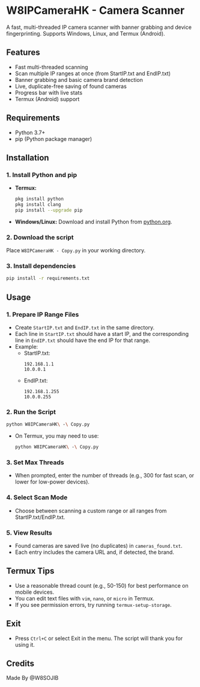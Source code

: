 # W8IPCameraHK - Camera Scanner

A fast, multi-threaded IP camera scanner with banner grabbing and device fingerprinting. Supports Windows, Linux, and Termux (Android).

## Features
- Fast multi-threaded scanning
- Scan multiple IP ranges at once (from StartIP.txt and EndIP.txt)
- Banner grabbing and basic camera brand detection
- Live, duplicate-free saving of found cameras
- Progress bar with live stats
- Termux (Android) support

## Requirements
- Python 3.7+
- pip (Python package manager)

## Installation

### 1. Install Python and pip
- **Termux:**
  ```sh
  pkg install python
  pkg install clang
  pip install --upgrade pip
  ```
- **Windows/Linux:**
  Download and install Python from [python.org](https://www.python.org/downloads/).

### 2. Download the script
Place `W8IPCameraHK - Copy.py` in your working directory.

### 3. Install dependencies
```sh
pip install -r requirements.txt
```

## Usage

### 1. Prepare IP Range Files
- Create `StartIP.txt` and `EndIP.txt` in the same directory.
- Each line in `StartIP.txt` should have a start IP, and the corresponding line in `EndIP.txt` should have the end IP for that range.
- Example:
  - StartIP.txt:
    ```
    192.168.1.1
    10.0.0.1
    ```
  - EndIP.txt:
    ```
    192.168.1.255
    10.0.0.255
    ```

### 2. Run the Script
```sh
python W8IPCameraHK\ -\ Copy.py
```
- On Termux, you may need to use:
  ```sh
  python W8IPCameraHK\ -\ Copy.py
  ```

### 3. Set Max Threads
- When prompted, enter the number of threads (e.g., 300 for fast scan, or lower for low-power devices).

### 4. Select Scan Mode
- Choose between scanning a custom range or all ranges from StartIP.txt/EndIP.txt.

### 5. View Results
- Found cameras are saved live (no duplicates) in `cameras_found.txt`.
- Each entry includes the camera URL and, if detected, the brand.

## Termux Tips
- Use a reasonable thread count (e.g., 50-150) for best performance on mobile devices.
- You can edit text files with `vim`, `nano`, or `micro` in Termux.
- If you see permission errors, try running `termux-setup-storage`.

## Exit
- Press `Ctrl+C` or select Exit in the menu. The script will thank you for using it.

## Credits
Made By @W8SOJIB 

